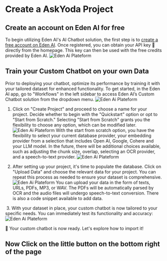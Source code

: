 # Create a AskYoda Project

## Create an account on Eden AI for free

To begin utilizing Eden AI's AI Chatbot solution, the first step is to [create a free account on Eden AI](https://app.edenai.run/bricks/default). Once registered, you can obtain your API key 🔑 directly from the homepage. This key can then be used with the free credits provided by Eden AI.
![Eden Ai Plateform](../../public/plateform.svg)

## Train your Custom Chatbot on your own Data

Prior to deploying your chatbot, optimize its performance by training it with your tailored dataset for enhanced functionality.
To get started, in the Eden AI app, go to "Workflows" in the left sidebar to access Eden AI’s Custom Chatbot solution from the dropdown menu.
![Eden Ai Plateform](../../public/menu.png)

1. Click on "Create Project" and proceed to choose a name for your project.
Decide whether to begin with the "Quickstart" option or opt to "Start from Scratch." Selecting "Start from Scratch" grants you the flexibility to choose any option, which can be modified later.
![Eden Ai Plateform](../../public/creation.png)
With the start from scratch option, you have the flexibility to select your current database provider, your embedding provider from a selection that includes Open AI, Google, Cohere and your LLM model.
In the future, there will be additional choices available, such as adjusting the chunk size, overlap, selecting an OCR provider, and a speech-to-text provider.
![Eden Ai Plateform](../../public/additionnal.webp)

2. After setting up your project, it's time to populate the database.
Click on "Upload Data" and choose the relevant data for your project. You can repeat this process as needed to ensure your dataset is comprehensive.
![Eden Ai Plateform](../../public/upload.png)
You can upload your data in the form of texts, URLs, PDFs, MP3, or WAV. The PDFs will be automatically parsed by OCR and the audio files will undergo speech-to-text conversion. There is also a code snippet available to add data.

‍
3. With your dataset in place, your custom chatbot is now tailored to your specific needs. You can immediately test its functionality and accuracy:
![Eden Ai Plateform](../../public/chat.webp)

👏 Your custom chatbot is now ready. Let's explore how to import it!

## Now Click on the little button on the bottom right of the page

